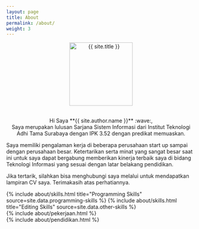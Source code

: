 ```yaml
---
layout: page
title: About
permalink: /about/
weight: 3
---
```




<p align="center">
  <a href="{{ site.baseurl }}">
    <img src="{{ site.author.image }}" alt="{{ site.title }}" width="168px" height="168px" style="display:flex;">
  </a>
<br>
</p>


<p align="center">
Hi Saya **{{ site.author.name }}** :wave:,<br>
Saya merupakan lulusan Sarjana Sistem Informasi dari Institut Teknologi Adhi Tama Surabaya dengan IPK 3.52 dengan predikat memuaskan.

Saya memiliki pengalaman kerja di beberapa perusahaan start up sampai dengan perusahaan besar. Ketertarikan serta minat yang sangat besar saat ini untuk saya dapat bergabung memberikan kinerja terbaik saya di bidang Teknologi Informasi yang sesuai dengan latar belakang pendidikan.

Jika tertarik, silahkan bisa menghubungi saya melalui untuk mendapatkan lampiran CV saya. Terimakasih atas perhatiannya.
</p>


<div class="row">
{% include about/skills.html title="Programming Skills" source=site.data.programming-skills %}
{% include about/skills.html title="Editing Skills" source=site.data.other-skills %}
</div>

<div class="row">
{% include about/pekerjaan.html %}
</div>

<div class="row">
{% include about/pendidikan.html %}
</div>